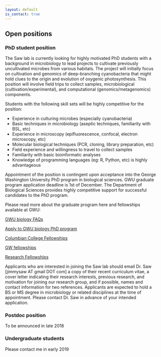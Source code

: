 ```yaml
---
layout: default
is_contact: true
---
```


## Open positions

### PhD student position

The Saw lab is currently looking for highly motivated PhD students with a background in microbiology to lead projects to cultivate previously uncultivated microbes from various habitats. The project will initially focus on cultivation and genomics of deep-branching cyanobacteria that might hold clues to the origin and evolution of oxygenic photosynthesis. This position will involve field trips to collect samples, microbiological (cultivation/experimental), and computational (genomics/metagenomics) components.

Students with the following skill sets will be highly competitive for the position:

- Experience in culturing microbes (especially cyanobacteria)
- Basic techniques in microbiology (aseptic techniques, familiarity with BSL, etc)
- Experience in microscopy (epifluorescence, confocal, electron microscopy, etc)
- Molecular biological techniques (PCR, cloning, library preparation, etc)
- Field experience and willingness to travel to collect samples
- Familiarity with basic bioinformatic analyses
- Knowledge of programming languages (eg: R, Python, etc) is highly advantageous

Appointment of the position is contingent upon acceptance into the George Washington University PhD program in biological sciences. GWU graduate program application deadline is 1st of December. The Department of Biological Sciences provides highly competitive support for successful candidates to the PhD program.

Please read more about the graduate program here and fellowships available at GWU:

[GWU biology FAQs](https://biology.columbian.gwu.edu/graduate-faq)

[Apply to GWU biology PhD program](https://biology.columbian.gwu.edu/apply-now)

[Columbian College Fellowships](https://www2.gwu.edu/~fellows/ccas.html)

[GW fellowships](https://www2.gwu.edu/~fellows/fellowships.html)

[Research Fellowships](https://www2.gwu.edu/~fellows/research.html)

Applicants who are interested in joining the Saw lab should email Dr. Saw [jimmysaw AT gmail DOT com] a copy of their recent curriculum vitae, a cover letter indicating their research interests, previous research, and motivation for joining our research group, and if possible, names and contact information for two references. Applicants are expected to hold a BS or MS degree in microbiology or related disciplines at the time of appointment. Please contact Dr. Saw in advance of your intended application.

### Postdoc position

To be announced in late 2018


### Undergraduate students

Please contact me in early 2019
